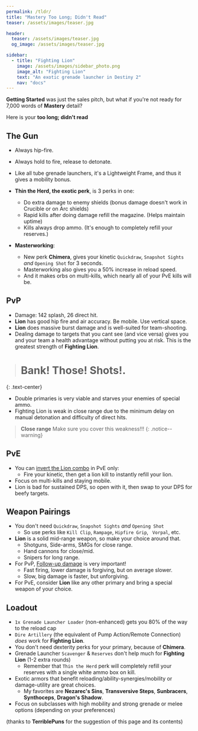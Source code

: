 ```yaml
---
permalink: /tldr/
title: "Mastery Too Long; Didn't Read"
teaser: /assets/images/teaser.jpg

header:
  teaser: /assets/images/teaser.jpg
  og_image: /assets/images/teaser.jpg

sidebar:
  - title: "Fighting Lion"
    image: /assets/images/sidebar_photo.png
    image_alt: "Fighting Lion"
    text: "An exotic grenade launcher in Destiny 2"
    nav: "docs"
---
```


**Getting Started** was just the sales pitch, but what if you're not ready for 7,000 words of **Mastery** detail?

Here is your **too long; didn't read**

## The Gun

- Always hip-fire.
- Always hold to fire, release to detonate.
- Like all tube grenade launchers, it's a Lightweight Frame, and thus it gives a mobility bonus.

- **Thin the Herd, the exotic perk**, is 3 perks in one:
  - Do extra damage to enemy shields (bonus damage doesn't work in Crucible or on Arc shields)
  - Rapid kills after doing damage refill the magazine. (Helps maintain uptime)
  - Kills always drop ammo. (It's enough to completely refill your reserves.)

- **Masterworking**:
  - New perk **Chimera**, gives your kinetic `Quickdraw`, `Snapshot Sights` _and_ `Opening Shot` for 3 seconds.
  - Masterworking also gives you a 50% increase in reload speed.
  - And it makes orbs on multi-kills, which nearly all of your PvE kills will be.


## PvP

- Damage: 142 splash, 26 direct hit.
- **Lion** has good hip fire and air accuracy. Be mobile. Use vertical space.
- **Lion** does massive burst damage and is well-suited for team-shooting.
- Dealing damage to targets that you cant see (and vice versa) gives you and your team a health advantage without putting you at risk. This is the greatest strength of **Fighting Lion**.

># Bank! Those! Shots!.
{: .text-center}

- Double primaries is very viable and starves your enemies of special ammo.
- Fighting Lion is weak in close range due to the minimum delay on manual detonation and difficulty of direct hits.

>**Close range** Make sure you cover this weakness!!!
{: .notice--warning}

## PvE

- You can [invert the Lion combo](/the_gun/#pve-only-inverted-lion) in PvE only:
  - Fire your kinetic, then get a lion kill to instantly refill your lion.
- Focus on multi-kills and staying mobile.
- Lion is bad for sustained DPS, so open with it, then swap to your DPS for beefy targets.

## Weapon Pairings

- You don't need `Quickdraw`, `Snapshot Sights` _and_ `Opening Shot`
  - So use perks like `Kill Clip`, `Rampage`, `Hipfire Grip`, ` Vorpal`, etc.
- **Lion** is a solid mid-range weapon, so make your choice around that.
  - Shotguns, Side-arms, SMGs for close range.
  - Hand cannons for close/mid.
  - Snipers for long range.
- For PvP, [Follow-up damage](/pairings/#archetypes) is very important!
  - Fast firing, lower damage is forgiving, but on average slower.
  - Slow, big damage is faster, but unforgiving.
- For PvE, consider **Lion** like any other primary and bring a special weapon of your choice.

## Loadout

- `1x Grenade Launcher Loader` (non-enhanced) gets you 80% of the way to the reload cap
- `Dire Artillery` (the equivalent of Pump Action/Remote Connection) _does_ work for **Fighting Lion**.
- You don't need dexterity perks for your primary, because of **Chimera**.
- Grenade Launcher `Scavenger` & `Reserves` don't help much for **Fighting Lion** (1-2 extra rounds)
  - Remember that `Thin the Herd` perk will completely refill your reserves with a single white ammo box on kill.
- Exotic armors that benefit reloading/ability-synergies/mobility or damage-utility are great choices.
  - My favorites are **Nezarec's Sins**, **Transversive Steps**, **Sunbracers**, **Synthoceps**, **Dragon's Shadow**.
- Focus on subclasses with high mobility and strong grenade or melee options (depending on your preferences)


(thanks to **TerriblePuns** for the suggestion of this page and its contents)

